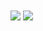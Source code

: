 <a>

  <img align="center" src="https://github-readme-stats.vercel.app/api?username=kamal710&show_icons=true&theme=gotham" />

</a>

<a href="https://github.com/anuraghazra/convoychat">

  <img align="center" src="https://github-readme-stats.vercel.app/api/pin/?username=anuraghazra&repo=convoychat" />

</a>
     


  





  



